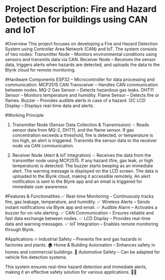 # Project Description: Fire and Hazard Detection for buildings using CAN and IoT

#Overview
This project focuses on developing a Fire and Hazard Detection System using Controller Area Network (CAN) and IoT. The system consists of two nodes:
Transmitter Node – Monitors environmental conditions using sensors and transmits data via CAN.
Receiver Node – Receives the sensor data, triggers alerts when hazards are detected, and uploads the data to the Blynk cloud for remote monitoring.

#Hardware Components
ESP32 – Microcontroller for data processing and communication.
MCP2515 CAN Transceiver – Handles CAN communication between nodes.
MQ-2 Gas Sensor – Detects hazardous gas leaks.
DHT11 Sensor – Monitors temperature and humidity.
Flame Sensor – Detects fire or flames.
Buzzer – Provides audible alerts in case of a hazard.
I2C LCD Display – Displays real-time data and alerts.


#Working Principle

1) Transmitter Node (Sensor Data Collection & Transmission) -:
Reads sensor data from MQ-2, DHT11, and the flame sensor.
If gas concentration exceeds a threshold, fire is detected, or temperature is too high, an alert is triggered.
Transmits the sensor data to the receiver node via CAN communication.

2) Receiver Node (Alert & IoT Integration) -:
Receives the data from the transmitter node using MCP2515.
If any hazard (fire, gas leak, or high temperature) is detected:
The buzzer starts beeping as an immediate alert.
The warning message is displayed on the LCD screen.
The data is uploaded to the Blynk cloud, making it accessible remotely.
An alert notification is sent to the Blynk app and an email is triggered for immediate user awareness.


#Features & Functionalities
✅ Real-time Monitoring – Continuously tracks fire, gas leakage, temperature, and humidity.
✅ Wireless Alerts – Sends instant notifications via Blynk app and email.
✅ Audible Alarm – Activates a buzzer for on-site alerting.
✅ CAN Communication – Ensures reliable and fast data exchange between nodes.
✅ LCD Display – Provides real-time data and warning messages.
✅ IoT Integration – Enables remote monitoring through Blynk.

#Applications
🔥 Industrial Safety – Prevents fire and gas hazards in factories and plants.
🏠 Home & Building Automation – Enhances safety in homes and commercial buildings.
🚗 Automotive Safety – Can be adapted for vehicle fire detection systems.

This system ensures real-time hazard detection and immediate alerts, making it an effective safety solution for various applications. 🚀🔥

